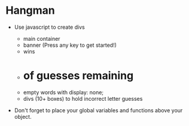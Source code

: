 # Hangman

* Use javascript to create divs
    - main container
    - banner (Press any key to get started!)
    - wins
    - # of guesses remaining
    - empty words with display: none;
    - divs (10+ boxes) to hold incorrect letter guesses
    
* Don't forget to place your global variables and functions above your object.